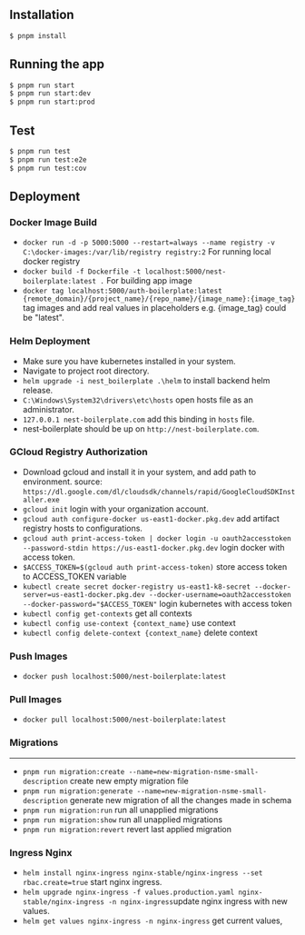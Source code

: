 ## Installation

```bash
$ pnpm install
```

## Running the app

```bash
$ pnpm run start
$ pnpm run start:dev
$ pnpm run start:prod
```

## Test

```bash
$ pnpm run test
$ pnpm run test:e2e
$ pnpm run test:cov
```

## **Deployment**

### Docker Image Build

- `docker run -d -p 5000:5000 --restart=always --name registry -v C:\docker-images:/var/lib/registry registry:2` For running local docker registry
- `docker build -f Dockerfile -t localhost:5000/nest-boilerplate:latest .` For building app image
- `docker tag localhost:5000/auth-boilerplate:latest {remote_domain}/{project_name}/{repo_name}/{image_name}:{image_tag}` tag images and add real values in placeholders e.g. {image_tag} could be "latest".

### Helm Deployment

- Make sure you have kubernetes installed in your system.
- Navigate to project root directory.
- `helm upgrade -i nest_boilerplate .\helm` to install backend helm release.
- `C:\Windows\System32\drivers\etc\hosts` open hosts file as an administrator.
- `127.0.0.1 nest-boilerplate.com` add this binding in `hosts` file.
- nest-boilerplate should be up on `http://nest-boilerplate.com`.

### GCloud Registry Authorization

- Download gcloud and install it in your system, and add path to environment. source: `https://dl.google.com/dl/cloudsdk/channels/rapid/GoogleCloudSDKInstaller.exe`
- `gcloud init` login with your organization account.
- `gcloud auth configure-docker us-east1-docker.pkg.dev` add artifact registry hosts to configurations.
- `gcloud auth print-access-token | docker login -u oauth2accesstoken --password-stdin https://us-east1-docker.pkg.dev` login docker with access token.
- `$ACCESS_TOKEN=$(gcloud auth print-access-token)` store access token to ACCESS_TOKEN variable
- `kubectl create secret docker-registry us-east1-k8-secret --docker-server=us-east1-docker.pkg.dev --docker-username=oauth2accesstoken --docker-password="$ACCESS_TOKEN"` login kubernetes with access token
- `kubectl config get-contexts` get all contexts
- `kubectl config use-context {context_name}` use context
- `kubectl config delete-context {context_name}` delete context

### Push Images

- `docker push localhost:5000/nest-boilerplate:latest`

### Pull Images

- `docker pull localhost:5000/nest-boilerplate:latest`

### Migrations

---

- `pnpm run migration:create --name=new-migration-nsme-small-description` create new empty migration file
- `pnpm run migration:generate --name=new-migration-nsme-small-description` generate new migration of all the changes made in schema
- `pnpm run migration:run` run all unapplied migrations
- `pnpm run migration:show` run all unapplied migrations
- `pnpm run migration:revert` revert last applied migration


### Ingress Nginx
- `helm install nginx-ingress nginx-stable/nginx-ingress --set rbac.create=true` start nginx ingress.
- `helm upgrade nginx-ingress -f values.production.yaml nginx-stable/nginx-ingress -n nginx-ingress`update nginx ingress with new values.
- `helm get values nginx-ingress -n nginx-ingress` get current values,